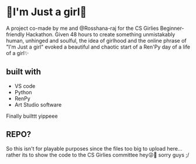 # 🎀I'm Just a girl🎀
A project co-made by me and @Rosshana-raj for the CS Girlies Beginner-friendly Hackathon. Given 48 hours to create something unmistakably human, unhinged and soulful, the idea of girlhood and the online phrase of "I'm Just a girl" evoked a beautiful and chaotic start of a Ren'Py day of a life of a girl✨

## built with
- VS code
- Python
- RenPy
- Art Studio software
  
Finally builttt yippeee

## REPO?
So this isn't for playable purposes since the files too big to upload here... rather its to show the code to the CS Girlies committee hey😜🫶 sorry guys ;/
